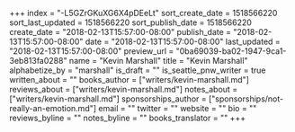 +++
index = "-L5GZrGKuXG6X4pDEeLt"
sort_create_date = 1518566220
sort_last_updated = 1518566220
sort_publish_date = 1518566220
create_date = "2018-02-13T15:57:00-08:00"
publish_date = "2018-02-13T15:57:00-08:00"
date = "2018-02-13T15:57:00-08:00"
last_updated = "2018-02-13T15:57:00-08:00"
preview_url = "0ba69039-ba02-1947-9ca1-3eb813fa0288"
name = "Kevin Marshall"
title = "Kevin Marshall"
alphabetize_by = "marshall"
is_draft = ""
is_seattle_pnw_writer = true
written_about = ""
books_author = ["writers/kevin-marshall.md"]
reviews_about = ["writers/kevin-marshall.md"]
notes_about = ["writers/kevin-marshall.md"]
sponsorships_author = ["sponsorships/not-really-an-emotion.md"]
email = ""
twitter = ""
website = ""
bio = ""
reviews_byline = ""
notes_byline = ""
books_translator = ""
+++
